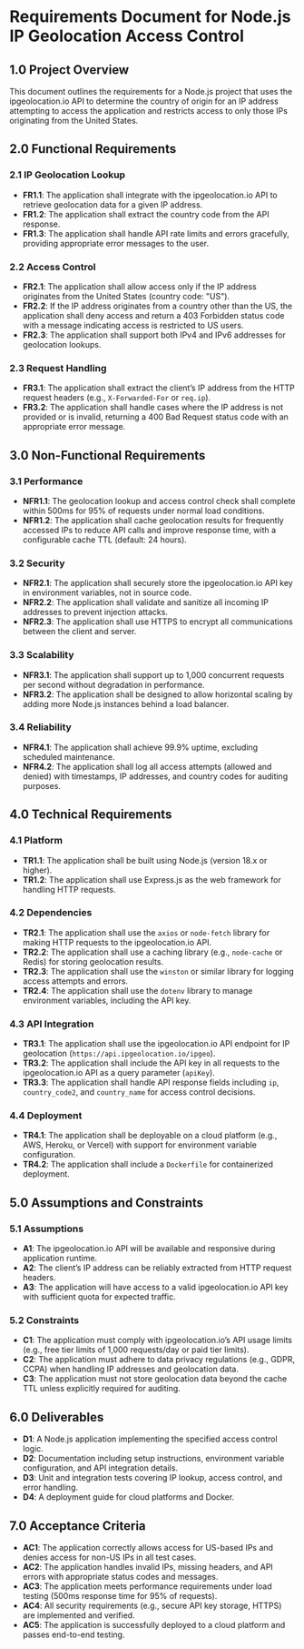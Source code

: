 # Requirements Document for Node.js IP Geolocation Access Control

## 1.0 Project Overview
This document outlines the requirements for a Node.js project that uses the ipgeolocation.io API to determine the country of origin for an IP address attempting to access the application and restricts access to only those IPs originating from the United States.

## 2.0 Functional Requirements

### 2.1 IP Geolocation Lookup
- **FR1.1**: The application shall integrate with the ipgeolocation.io API to retrieve geolocation data for a given IP address.
- **FR1.2**: The application shall extract the country code from the API response.
- **FR1.3**: The application shall handle API rate limits and errors gracefully, providing appropriate error messages to the user.

### 2.2 Access Control
- **FR2.1**: The application shall allow access only if the IP address originates from the United States (country code: "US").
- **FR2.2**: If the IP address originates from a country other than the US, the application shall deny access and return a 403 Forbidden status code with a message indicating access is restricted to US users.
- **FR2.3**: The application shall support both IPv4 and IPv6 addresses for geolocation lookups.

### 2.3 Request Handling
- **FR3.1**: The application shall extract the client’s IP address from the HTTP request headers (e.g., `X-Forwarded-For` or `req.ip`).
- **FR3.2**: The application shall handle cases where the IP address is not provided or is invalid, returning a 400 Bad Request status code with an appropriate error message.

## 3.0 Non-Functional Requirements

### 3.1 Performance
- **NFR1.1**: The geolocation lookup and access control check shall complete within 500ms for 95% of requests under normal load conditions.
- **NFR1.2**: The application shall cache geolocation results for frequently accessed IPs to reduce API calls and improve response time, with a configurable cache TTL (default: 24 hours).

### 3.2 Security
- **NFR2.1**: The application shall securely store the ipgeolocation.io API key in environment variables, not in source code.
- **NFR2.2**: The application shall validate and sanitize all incoming IP addresses to prevent injection attacks.
- **NFR2.3**: The application shall use HTTPS to encrypt all communications between the client and server.

### 3.3 Scalability
- **NFR3.1**: The application shall support up to 1,000 concurrent requests per second without degradation in performance.
- **NFR3.2**: The application shall be designed to allow horizontal scaling by adding more Node.js instances behind a load balancer.

### 3.4 Reliability
- **NFR4.1**: The application shall achieve 99.9% uptime, excluding scheduled maintenance.
- **NFR4.2**: The application shall log all access attempts (allowed and denied) with timestamps, IP addresses, and country codes for auditing purposes.

## 4.0 Technical Requirements

### 4.1 Platform
- **TR1.1**: The application shall be built using Node.js (version 18.x or higher).
- **TR1.2**: The application shall use Express.js as the web framework for handling HTTP requests.

### 4.2 Dependencies
- **TR2.1**: The application shall use the `axios` or `node-fetch` library for making HTTP requests to the ipgeolocation.io API.
- **TR2.2**: The application shall use a caching library (e.g., `node-cache` or Redis) for storing geolocation results.
- **TR2.3**: The application shall use the `winston` or similar library for logging access attempts and errors.
- **TR2.4**: The application shall use the `dotenv` library to manage environment variables, including the API key.

### 4.3 API Integration
- **TR3.1**: The application shall use the ipgeolocation.io API endpoint for IP geolocation (`https://api.ipgeolocation.io/ipgeo`).
- **TR3.2**: The application shall include the API key in all requests to the ipgeolocation.io API as a query parameter (`apiKey`).
- **TR3.3**: The application shall handle API response fields including `ip`, `country_code2`, and `country_name` for access control decisions.

### 4.4 Deployment
- **TR4.1**: The application shall be deployable on a cloud platform (e.g., AWS, Heroku, or Vercel) with support for environment variable configuration.
- **TR4.2**: The application shall include a `Dockerfile` for containerized deployment.

## 5.0 Assumptions and Constraints

### 5.1 Assumptions
- **A1**: The ipgeolocation.io API will be available and responsive during application runtime.
- **A2**: The client’s IP address can be reliably extracted from HTTP request headers.
- **A3**: The application will have access to a valid ipgeolocation.io API key with sufficient quota for expected traffic.

### 5.2 Constraints
- **C1**: The application must comply with ipgeolocation.io’s API usage limits (e.g., free tier limits of 1,000 requests/day or paid tier limits).
- **C2**: The application must adhere to data privacy regulations (e.g., GDPR, CCPA) when handling IP addresses and geolocation data.
- **C3**: The application must not store geolocation data beyond the cache TTL unless explicitly required for auditing.

## 6.0 Deliverables
- **D1**: A Node.js application implementing the specified access control logic.
- **D2**: Documentation including setup instructions, environment variable configuration, and API integration details.
- **D3**: Unit and integration tests covering IP lookup, access control, and error handling.
- **D4**: A deployment guide for cloud platforms and Docker.

## 7.0 Acceptance Criteria
- **AC1**: The application correctly allows access for US-based IPs and denies access for non-US IPs in all test cases.
- **AC2**: The application handles invalid IPs, missing headers, and API errors with appropriate status codes and messages.
- **AC3**: The application meets performance requirements under load testing (500ms response time for 95% of requests).
- **AC4**: All security requirements (e.g., secure API key storage, HTTPS) are implemented and verified.
- **AC5**: The application is successfully deployed to a cloud platform and passes end-to-end testing.